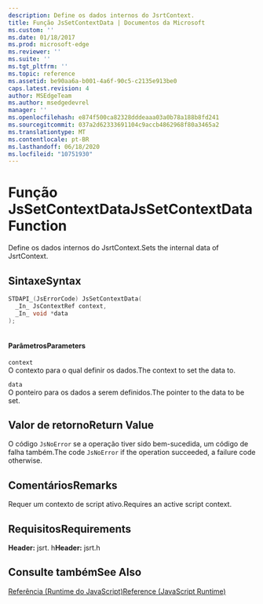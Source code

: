 ```yaml
---
description: Define os dados internos do JsrtContext.
title: Função JsSetContextData | Documentos da Microsoft
ms.custom: ''
ms.date: 01/18/2017
ms.prod: microsoft-edge
ms.reviewer: ''
ms.suite: ''
ms.tgt_pltfrm: ''
ms.topic: reference
ms.assetid: be90aa6a-b001-4a6f-90c5-c2135e913be0
caps.latest.revision: 4
author: MSEdgeTeam
ms.author: msedgedevrel
manager: ''
ms.openlocfilehash: e874f500ca82328dddeaaa03a0b78a188b8fd241
ms.sourcegitcommit: 037a2d62333691104c9accb4862968f80a3465a2
ms.translationtype: MT
ms.contentlocale: pt-BR
ms.lasthandoff: 06/18/2020
ms.locfileid: "10751930"
---
```

# <span data-ttu-id="0167c-103">Função JsSetContextData</span><span class="sxs-lookup"><span data-stu-id="0167c-103">JsSetContextData Function</span></span>
<span data-ttu-id="0167c-104">Define os dados internos do JsrtContext.</span><span class="sxs-lookup"><span data-stu-id="0167c-104">Sets the internal data of JsrtContext.</span></span>  
  
## <span data-ttu-id="0167c-105">Sintaxe</span><span class="sxs-lookup"><span data-stu-id="0167c-105">Syntax</span></span>  
  
```cpp  
STDAPI_(JsErrorCode) JsSetContextData(  
  _In_ JsContextRef context,  
  _In_ void *data  
);  
  
```  
  
#### <span data-ttu-id="0167c-106">Parâmetros</span><span class="sxs-lookup"><span data-stu-id="0167c-106">Parameters</span></span>  
 `context`  
 <span data-ttu-id="0167c-107">O contexto para o qual definir os dados.</span><span class="sxs-lookup"><span data-stu-id="0167c-107">The context to set the data to.</span></span>  
  
 `data`  
 <span data-ttu-id="0167c-108">O ponteiro para os dados a serem definidos.</span><span class="sxs-lookup"><span data-stu-id="0167c-108">The pointer to the data to be set.</span></span>  
  
## <span data-ttu-id="0167c-109">Valor de retorno</span><span class="sxs-lookup"><span data-stu-id="0167c-109">Return Value</span></span>  
 <span data-ttu-id="0167c-110">O código `JsNoError` se a operação tiver sido bem-sucedida, um código de falha também.</span><span class="sxs-lookup"><span data-stu-id="0167c-110">The code `JsNoError` if the operation succeeded, a failure code otherwise.</span></span>  
  
## <span data-ttu-id="0167c-111">Comentários</span><span class="sxs-lookup"><span data-stu-id="0167c-111">Remarks</span></span>  
 <span data-ttu-id="0167c-112">Requer um contexto de script ativo.</span><span class="sxs-lookup"><span data-stu-id="0167c-112">Requires an active script context.</span></span>  
  
## <span data-ttu-id="0167c-113">Requisitos</span><span class="sxs-lookup"><span data-stu-id="0167c-113">Requirements</span></span>  
 <span data-ttu-id="0167c-114">**Header:** jsrt. h</span><span class="sxs-lookup"><span data-stu-id="0167c-114">**Header:** jsrt.h</span></span>  
  
## <span data-ttu-id="0167c-115">Consulte também</span><span class="sxs-lookup"><span data-stu-id="0167c-115">See Also</span></span>  
 [<span data-ttu-id="0167c-116">Referência (Runtime do JavaScript)</span><span class="sxs-lookup"><span data-stu-id="0167c-116">Reference (JavaScript Runtime)</span></span>](../chakra-hosting/reference-javascript-runtime.md)